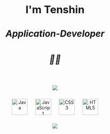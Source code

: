 # <div align="center"><h3>I'm Tenshin<h5>Application-Developer</h5><h5>👨‍💻</h5></h3></div>

<br/>  

<div align="center"><img src="https://github-readme-stats.vercel.app/api?username=TENSHlN&show_icons=true&count_private=true&hide_border=true" align="center" /></div>  

<br/>  

<div align="center">  
<img style="margin: 10px" src="https://profilinator.rishav.dev/skills-assets/java-original-wordmark.svg" alt="Java" height="50" />  
<img style="margin: 10px" src="https://profilinator.rishav.dev/skills-assets/javascript-original.svg" alt="JavaScript" height="50" />  
<img style="margin: 10px" src="https://profilinator.rishav.dev/skills-assets/css3-original-wordmark.svg" alt="CSS3" height="50" />  
<img style="margin: 10px" src="https://profilinator.rishav.dev/skills-assets/html5-original-wordmark.svg" alt="HTML5" height="50" />  
</div>  

<br/>  

<div align="center">
<img src="https://komarev.com/ghpvc/?username=TENSHlN&&style=flat-square" align="center" />
</div>  

